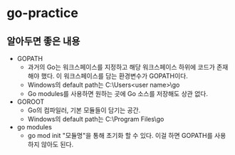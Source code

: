 # go-practice

## 알아두면 좋은 내용
- GOPATH
  * 과거의 Go는 워크스페이스를 지정하고 해당 워크스페이스 하위에 코드가 존재해야 했다. 이 워크스페이스를 담는 환경변수가 GOPATH이다.
  - Windows의 default path는 C:\Users\<user name>\go 
  * Go modules를 사용하면 원하는 곳에 Go 소스를 저장해도 상관 없다. 
- GOROOT
  - Go의 컴파일러, 기본 모듈들이 담기는 공간.
  - Windows의 default path는 C:\Program Files\go 
- go modules
  - go mod init "모듈명"을 통해 초기화 할 수 있다. 이걸 하면 GOPATH를 사용하지 않아도 된다.   